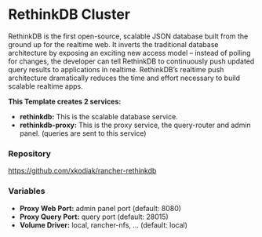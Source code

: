 # RethinkDB Cluster
RethinkDB is the first open-source, scalable JSON database built from the ground up for the realtime web. It inverts the traditional database architecture by exposing an exciting new access model – instead of polling for changes, the developer can tell RethinkDB to continuously push updated query results to applications in realtime. RethinkDB’s realtime push architecture dramatically reduces the time and effort necessary to build scalable realtime apps.


**This Template creates 2 services:**
- **rethinkdb:** This is the scalable database service.
- **rethinkdb-proxy:** This is the proxy service, the query-router and admin panel. (queries are sent to this service)


### Repository
https://github.com/xkodiak/rancher-rethinkdb

### Variables
- **Proxy Web Port:** admin panel port (default: 8080)
- **Proxy Query Port:** query port (default: 28015)
- **Volume Driver:** local, rancher-nfs, ... (default: local)


